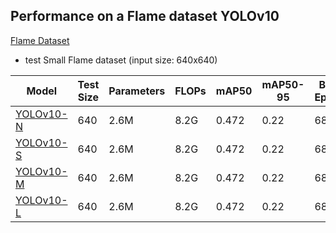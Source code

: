 ## Performance on a Flame dataset YOLOv10
[Flame Dataset](https://drive.google.com/file/d/13GZaa0A62msXdcS6z9_9k1aLfSh41d-F/view?usp=drive_link)
- test Small Flame dataset (input size: 640x640)
  
| Model       | Test Size   | Parameters  | FLOPs       | mAP50       |   mAP50-95 | Best Epoch |
| ----------- | ----------- | ----------- | ----------- | ----------- |----------- |----------- |
| [YOLOv10-N](https://github.com/ultralytics/assets/releases/download/v8.2.0/yolov10n.pt)   |      640    |      2.6M   |      8.2G   |    0.472    |        0.22 |       68 |
| [YOLOv10-S](https://github.com/ultralytics/assets/releases/download/v8.2.0/yolov10s.pt)   |      640    |      2.6M   |      8.2G   |    0.472    |        0.22 |       68 |
| [YOLOv10-M](https://github.com/ultralytics/assets/releases/download/v8.2.0/yolov10m.pt)   |      640    |      2.6M   |      8.2G   |    0.472    |        0.22 |       68 |
| [YOLOv10-L](https://github.com/ultralytics/assets/releases/download/v8.2.0/yolov10l.pt)   |      640    |      2.6M   |      8.2G   |    0.472    |        0.22 |       68 |
